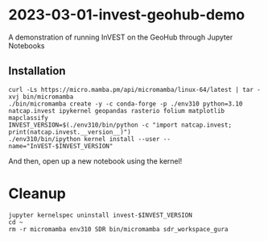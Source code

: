 # 2023-03-01-invest-geohub-demo
A demonstration of running InVEST on the GeoHub through Jupyter Notebooks

## Installation

```
curl -Ls https://micro.mamba.pm/api/micromamba/linux-64/latest | tar -xvj bin/micromamba
./bin/micromamba create -y -c conda-forge -p ./env310 python=3.10 natcap.invest ipykernel geopandas rasterio folium matplotlib mapclassify
INVEST_VERSION=$(./env310/bin/python -c "import natcap.invest; print(natcap.invest.__version__)")
./env310/bin/ipython kernel install --user --name="InVEST-$INVEST_VERSION"
```

And then, open up a new notebook using the kernel!

# Cleanup

```
jupyter kernelspec uninstall invest-$INVEST_VERSION
cd ~
rm -r micromamba env310 SDR bin/micromamba sdr_workspace_gura
```
